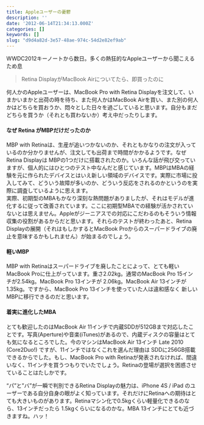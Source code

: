 ```yaml
---
title: Appleユーザーの憂鬱
description: ''
date: '2012-06-14T21:34:13.000Z'
categories: []
keywords: []
slug: "d9d4a82d-3e57-48ae-974c-54d2e82ef9ab"
---
```

WWDC2012キーノートから数日。多くの熱狂的なAppleユーザーから聞こえるため息

> Retina DisplayがMacBook Airについてたら、即買ったのに

何人かのAppleユーザーは、MacBook Pro with Retina Displayを注文して、いまかいまかと出荷の時を待ち、また何人かはMacBook Airを買い、また別の何人かはどちらを買おうか、悶々とした日々を過ごしていると思います。自分もまだどちらを買うか（それとも買わないか）考え中だったりします。

#### なぜ Retina がMBPだけだったのか

MBP with Retinaは、生産が追いつかないのか、それともかなりの注文が入っているのか分かりませんが、注文しても出荷まで時間がかかるようです。なぜRetina Displayは MBPの1つだけに搭載されたのか。いろんな話が飛び交っていますが、個人的にはひとつのテスト中なんだと感じています。MBPはMBAの経験を元に作られたデバイスとはいえ新しい領域のデバイスです。実際に市場に投入してみて、どういう故障が多いのか、どういう反応をされるのかというのを実際に調査しているように思えます。   
実際、初期型のMBAもかなり深刻な熱問題がありましたが、それはモデルが進化するに従って改善されています。ここに初期型MBAでの経験が活かされていないとは思えません。Appleがジーニアスでの対応にこだわるのもそういう情報収集の役割があるからだと思います。それらのテストが終わったあと、Retina Displayの展開（それはもしかするとMacBook Proからのスーパードライブの廃止を意味するかもしれません）が始まるのでしょう。

#### 軽いMBP

MBP with Retinaはスーパードライブを廃したことによって、とても軽いMacBook Proに仕上がっています。重さ2.02kg。通常のMacBook Pro 15インチが2.54kg。MacBook Pro 13インチが 2.06kg。MacBook Air 13インチが 1.35kg。ですから、MacBook Pro 13インチを使っていた人は違和感なく 新しいMBPに移行できるのだと思います。

#### 着実に進化したMBA

とても歓迎したのはMacBook Air 11インチで内蔵SDDが512GBまで対応したことです。写真(Aperture)や音楽(iTunes)があるので、内蔵ディスクの容量はとても気になるところでした。今のマシンはMacBook Air 13インチ Late 2010 (Core2Duo!) ですが、11インチではなくこれを選んだ理由は SDDに256GB搭載できるからでした。もし、MacBook Pro with Retinaが発表されなければ、間違いなく、11インチを買うつもりでいたでしょう。Retinaの登場が選択を困惑させていることはたしかです。

“パ”と”バ”が一瞬で判別できるRetina Displayの魅力は、iPhone 4S / iPad のユーザーである自分自身の眼がよく知っています。それだけにRetinaへの期待はとても大きいものがあります。Retinaマシン化で0.5kgくらい軽量化できるのなら、13インチだったら 1.5kgくらいになるのかな。MBA 13インチにとても近づきますね。ハッ！